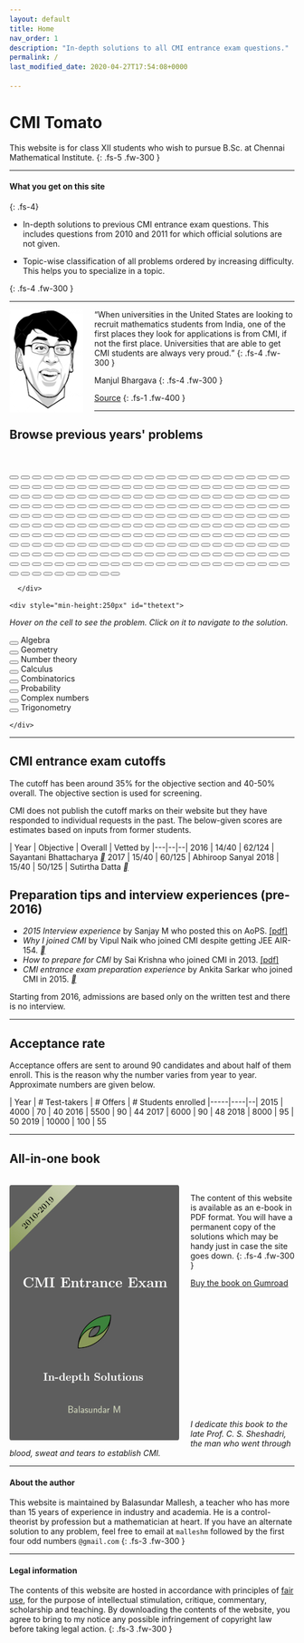 ```yaml
---
layout: default
title: Home
nav_order: 1
description: "In-depth solutions to all CMI entrance exam questions."
permalink: /
last_modified_date: 2020-04-27T17:54:08+0000

---
```



# CMI Tomato

This website is for class XII students who wish to pursue B.Sc. at Chennai Mathematical Institute.
{: .fs-5 .fw-300 }

---


#### What you get on this site
{: .fs-4}

- In-depth solutions to previous CMI entrance exam questions. This includes questions from 2010 and 2011 for which official solutions are not given.

- Topic-wise classification of all problems ordered by increasing difficulty. This helps you to specialize in a topic.

<!--
- Practice questions that are in a similar vein as the entrance exam questions.
-->
{: .fs-4 .fw-300 }


---
<img src="/assets/images/manjul_bhargava.png" style="float:left;margin-right:20px;width=50px"/>

<q>When universities in the United States are looking to recruit mathematics students
from India, one of the first places they look for applications is from CMI, if not the first place. Universities that are able to get CMI students are always very proud.</q>
{: .fs-4 .fw-300 }





Manjul Bhargava
{: .fs-4 .fw-300 }

[Source](https://www.youtube.com/watch?v=FsdZLme1fj0&t=2870s)
{: .fs-1 .fw-400  }

---


<!--
      <button class="button button2" onclick="location.href='/docs/algebra/solvability/#integers-in-a-function-range';" onmouseover = "display('A01_2010')"></button>
-->


## Browse previous years' problems

<br>

  <div class="palette">
      <div class="palette-keys">



<button class="button trigonometry" onclick="location.href='/docs/trigonometry/#an-easy-problem';" onmouseover = "display('A1_2010')"></button>
<button class="button algebra" onclick="location.href='/docs/algebra/polynomials/#parity-of-a-polynomial';" onmouseover = "display('A2_2010')"></button>
<button class="button calculus" onclick="location.href='/docs/calculus/limits/#vanilla-application-of-lhospital';" onmouseover = "display('A3_2010')"></button>
<button class="button combinatorics" onclick="location.href='/docs/combinatorics/#progression-of-squares';" onmouseover = "display('A4_2010')"></button>
<button class="button numbers" onclick="location.href='/docs/number_theory/modulo_arithmetic/#fermats-little-theorem';" onmouseover = "display('A5_2010')"></button>
<button class="button combinatorics" onclick="location.href='/docs/combinatorics/#easy-induction';" onmouseover = "display('A6_2010')"></button>
<button class="button algebra" onclick="location.href='/docs/algebra/solvability/#symmetric-log-reciprocals';" onmouseover = "display('A7_2010')"></button>
<button class="button combinatorics" onclick="location.href='/docs/combinatorics/#pigeon-hole-principle';" onmouseover = "display('A8_2010')"></button>
<button class="button algebra" onclick="location.href='/docs/algebra/polynomials/#repeated-roots';" onmouseover = "display('A9_2010')"></button>
<button class="button trigonometry" onclick="location.href='/docs/trigonometry/#trignometric-triangle-inequality';" onmouseover = "display('A10_2010')"></button>
<button class="button numbers" onclick="location.href='/docs/geometry/number_theory/irrationality/#rationality-preserving-operations';" onmouseover = "display('A11_2010')"></button>
<button class="button geometry" onclick="location.href='/docs/geometry/triangles/#rhombus-within-a-triangle';" onmouseover = "display('A12_2010')"></button>
<button class="button complex" onclick="location.href='/docs/complex_numbers/#power-of-a-complex-number';" onmouseover = "display('A13_2010')"></button>
<button class="button white"></button>
<button class="button numbers" onclick="location.href='/docs/number_theory/modulo_arithmetic/#pigeon-hole-principle';" onmouseover = "display('B1_2010')"></button>
<button class="button geometry" onclick="location.href='/docs/geometry/triangles/#midpoint-of-a-median';" onmouseover = "display('B2_2010')"></button>
<button class="button combinatorics" onclick="location.href='/docs/combinatorics/#just-count';" onmouseover = "display('B3_2010')"></button>
<button class="button geometry" onclick="location.href='/docs/geometry/triangles/#rational-triangle';" onmouseover = "display('B4_2010')"></button>
<button class="button calculus" onclick="location.href='/docs/calculus/integrals/#a-perplexing-integral';" onmouseover = "display('B5_2010')"></button>
<button class="button geometry" onclick="location.href='/docs/geometry/circles/#intersecting-circles';" onmouseover = "display('B6_2010')"></button>
<button class="button geometry" onclick="location.href='/docs/geometry/coordinate_system/#line-passing-through-an-ap';" onmouseover = "display('B7_2010')"></button>
<button class="button blank"></button>
<button class="button blank"></button>
<button class="button blank"></button>
<button class="button blank"></button>
<button class="button blank"></button>
<button class="button combinatorics" onclick="location.href='/docs/combinatorics/#letter-arrangement';" onmouseover = "display('A1_2011')"></button>
<button class="button geometry" onclick="location.href='/docs/geometry/triangles/#a-chord-within-a-rectangle';" onmouseover = "display('A2_2011')"></button>
<button class="button trigonometry" onclick="location.href='/docs/trigonometry/#intersection-of-a-line-and-periodic-function-ii';" onmouseover = "display('A3_2011')"></button>
<button class="button algebra" onclick="location.href='/docs/algebra/binomial/#am-gm-inequality';" onmouseover = "display('A4_2011')"></button>
<button class="button calculus" onclick="location.href='/docs/calculus/derivatives/#differentiable-piece-function';" onmouseover = "display('A5_2011')"></button>
<button class="button algebra" onclick="location.href='/docs/algebra/polynomials/#roots-of-a-quadratic';" onmouseover = "display('A6_2011')"></button>
<button class="button algebra" onclick="location.href='/docs/algebra/polynomials/#01-polynomial';" onmouseover = "display('A7_2011')"></button>
<button class="button blank"></button>
<button class="button blank"></button>
<button class="button blank"></button>
<button class="button blank"></button>
<button class="button blank"></button>
<button class="button blank"></button>
<button class="button white"></button>
<button class="button combinatorics" onclick="location.href='/docs/combinatorics/#handshake-party';" onmouseover = "display('B1_2011')"></button>
<button class="button algebra" onclick="location.href='/docs/algebra/binomial/#largest-coefficient';" onmouseover = "display('B2_2011')"></button>
<button class="button numbers" onclick="location.href='/docs/number_theory/prime_factorization/#six-consecutive-numbers';" onmouseover = "display('B3_2011')"></button>
<button class="button combinatorics" onclick="location.href='/docs/combinatorics/#serendipitous-sum';" onmouseover = "display('B4_2011')"></button>
<button class="button algebra" onclick="location.href='/docs/algebra/polynomials/#degree-constraint-on-the-polynomial';" onmouseover = "display('B5_2011')"></button>
<button class="button combinatorics" onclick="location.href='/docs/combinatorics/#impossible-solid';" onmouseover = "display('B6_2011')"></button>
<button class="button calculus" onclick="location.href='/docs/calculus/integrals/#volume-of-a-cave';" onmouseover = "display('B7_2011')"></button>
<button class="button algebra" onclick="location.href='/docs/algebra/polynomials/#only-one-real-root';" onmouseover = "display('B8_2011')"></button>
<button class="button calculus" onclick="location.href='/docs/calculus/derivatives/#rolles-theorem-ii';" onmouseover = "display('B9_2011')"></button>
<button class="button numbers" onclick="location.href='/docs/number_theory/prime_factorization/#two-variables-one-equation';" onmouseover = "display('B10_2011')"></button>
<button class="button calculus" onclick="location.href='/docs/calculus/limits/#surjective-if-and-only-if-injective';" onmouseover = "display('B11_2011')"></button>
<button class="button geometry" onclick="location.href='/docs/geometry/circles/#an-old-russian-problem';" onmouseover = "display('B12_2011')"></button>
<button class="button trigonometry" onclick="location.href='/docs/trigonometry/#intersection-of-a-line-and-periodic-function-i';" onmouseover = "display('A1_2012')"></button>
<button class="button calculus" onclick="location.href='/docs/calculus/derivatives/#rolles-theorem-i';" onmouseover = "display('A2_2012')"></button>
<button class="button numbers" onclick="location.href='/docs/geometry/number_theory/irrationality/#irrational-fraction';" onmouseover = "display('A3_2012')"></button>
<button class="button calculus" onclick="location.href='/docs/calculus/limits/#lhospital-again';" onmouseover = "display('A4_2012')"></button>
<button class="button probability" onclick="location.href='/docs/probability/#tinkus-chocolate';" onmouseover = "display('A5_2012')"></button>
<button class="button blank"></button>
<button class="button blank"></button>
<button class="button blank"></button>
<button class="button blank"></button>
<button class="button blank"></button>
<button class="button blank"></button>
<button class="button blank"></button>
<button class="button blank"></button>
<button class="button white"></button>
<button class="button algebra" onclick="location.href='/docs/algebra/polynomials/#find-a-rational-polynomial-with-a-given-a-root';" onmouseover = "display('B1_2012')"></button>
<button class="button geometry" onclick="location.href='/docs/geometry/triangles/#midpoints-of-a-quadrilateral';" onmouseover = "display('B2_2012')"></button>
<button class="button combinatorics" onclick="location.href='/docs/combinatorics/#intersection-family';" onmouseover = "display('B3_2012')"></button>
<button class="button calculus" onclick="location.href='/docs/calculus/integrals/#riemann-sum';" onmouseover = "display('B4_2012')"></button>
<button class="button complex" onclick="location.href='/docs/complex_numbers/#trigonometric-values-via-complex-numbers';" onmouseover = "display('B5_2012')"></button>
<button class="button geometry" onclick="location.href='/docs/geometry/triangles/#matching-pairs-of-points';" onmouseover = "display('B6_2012')"></button>
<button class="button numbers" onclick="location.href='/docs/number_theory/modulo_arithmetic/#pigeon-hole-on-pairs';" onmouseover = "display('B7_2012')"></button>
<button class="button algebra" onclick="location.href='/docs/algebra/polynomials/#polynomial-that-gives-only-prime-powers';" onmouseover = "display('B8_2012')"></button>
<button class="button combinatorics" onclick="location.href='/docs/combinatorics/#function-composition';" onmouseover = "display('B9_2012')"></button>
<button class="button blank"></button>
<button class="button blank"></button>
<button class="button blank"></button>
<button class="button calculus" onclick="location.href='/docs/calculus/derivatives/#one-to-one-i';" onmouseover = "display('A1_2013')"></button>
<button class="button calculus" onclick="location.href='/docs/calculus/derivatives/#continuity';" onmouseover = "display('A2_2013')"></button>
<button class="button geometry" onclick="location.href='/docs/geometry/circles/#circumcenter-and-orthocenter';" onmouseover = "display('A3_2013')"></button>
<button class="button algebra" onclick="location.href='/docs/algebra/polynomials/#sum-of-squares-polynomial';" onmouseover = "display('A4_2013')"></button>
<button class="button combinatorics" onclick="location.href='/docs/combinatorics/#seating-boys-and-girls';" onmouseover = "display('A5_2013')"></button>
<button class="button calculus" onclick="location.href='/docs/calculus/integrals/#vanilla-integrals';" onmouseover = "display('A6_2013')"></button>
<button class="button complex" onclick="location.href='/docs/complex_numbers/#complex-triangle';" onmouseover = "display('A7_2013')"></button>
<button class="button probability" onclick="location.href='/docs/probability/#sampling-a-quadratic';" onmouseover = "display('A8_2013')"></button>
<button class="button calculus" onclick="location.href='/docs/calculus/derivatives/#rolles-theorem-iii';" onmouseover = "display('A9_2013')"></button>
<button class="button calculus" onclick="location.href='/docs/calculus/derivatives/#asymptotes-of-a-function';" onmouseover = "display('A10_2013')"></button>
<button class="button blank"></button>
<button class="button blank"></button>
<button class="button blank"></button>
<button class="button white"></button>
<button class="button geometry" onclick="location.href='/docs/geometry/triangles/#isoceles-triangle';" onmouseover = "display('B1_2013')"></button>
<button class="button geometry" onclick="location.href='/docs/geometry/coordinate_system/#find-a-curve-given-the-tangent';" onmouseover = "display('B2_2013')"></button>
<button class="button numbers" onclick="location.href='/docs/number_theory/prime_factorization/#prime-factorization-and-perfect-squares-again';" onmouseover = "display('B3_2013')"></button>
<button class="button algebra" onclick="location.href='/docs/algebra/polynomials/#polynomials-that-exponentiate';" onmouseover = "display('B4_2013')"></button>
<button class="button calculus" onclick="location.href='/docs/calculus/derivatives/#span-of-the-a-function';" onmouseover = "display('B5_2013')"></button>
<button class="button combinatorics" onclick="location.href='/docs/combinatorics/#difference-equations-iii';" onmouseover = "display('B6_2013')"></button>
<button class="button blank"></button>
<button class="button blank"></button>
<button class="button blank"></button>
<button class="button blank"></button>
<button class="button blank"></button>
<button class="button blank"></button>
<button class="button numbers" onclick="location.href='/docs/geometry/number_theory/irrationality/#summations';" onmouseover = "display('A1_2014')"></button>
<button class="button calculus" onclick="location.href='/docs/calculus/integrals/#convergence-of-etextquadratic';" onmouseover = "display('A2_2014')"></button>
<button class="button calculus" onclick="location.href='/docs/calculus/derivatives/#differentiability-i';" onmouseover = "display('A3_2014')"></button>
<button class="button geometry" onclick="location.href='/docs/geometry/coordinate_system/#tangent-to-a-cubic';" onmouseover = "display('A4_2014')"></button>
<button class="button probability" onclick="location.href='/docs/probability/#vertex-in-a-polygon';" onmouseover = "display('A5_2014')"></button>
<button class="button numbers" onclick="location.href='/docs/number_theory/prime_factorization/#prime-factorization-and-divisibility';" onmouseover = "display('A6_2014')"></button>
<button class="button calculus" onclick="location.href='/docs/calculus/derivatives/#application-of-rolle's-theorem';" onmouseover = "display('A7_2014')"></button>
<button class="button algebra" onclick="location.href='/docs/algebra/polynomials/#find-the-remainders';" onmouseover = "display('A8_2014')"></button>
<button class="button complex" onclick="location.href='/docs/complex_numbers/#maximum-and-minimum-of-an-average';" onmouseover = "display('A9_2014')"></button>
<button class="button geometry" onclick="location.href='/docs/geometry/triangles/#triangle-construction';" onmouseover = "display('A10_2014')"></button>
<button class="button geometry" onclick="location.href='/docs/geometry/circles/#cyclic-polygon';" onmouseover = "display('A11_2014')"></button>
<button class="button calculus" onclick="location.href='/docs/calculus/derivatives/#longest-diagonal-in-a-box';" onmouseover = "display('A12_2014')"></button>
<button class="button blank"></button>
<button class="button white"></button>
<button class="button geometry" onclick="location.href='/docs/geometry/coordinate_system/#mix-a-sin-and-a-circle';" onmouseover = "display('B1_2014')"></button>
<button class="button numbers" onclick="location.href='/docs/geometry/number_theory/irrationality/#a-polynomial-integer';" onmouseover = "display('B2_2014')"></button>
<button class="button combinatorics" onclick="location.href='/docs/combinatorics/#count-the-number-of-functions';" onmouseover = "display('B3_2014')"></button>
<button class="button calculus" onclick="location.href='/docs/calculus/integrals/#differentiability-challenge';" onmouseover = "display('B4_2014')"></button>
<button class="button algebra" onclick="location.href='/docs/algebra/polynomials/#difference-equations';" onmouseover = "display('B5_2014')"></button>
<button class="button geometry" onclick="location.href='/docs/geometry/circles/#quadrilateral-with-circles';" onmouseover = "display('B6_2014')"></button>
<button class="button blank"></button>
<button class="button blank"></button>
<button class="button blank"></button>
<button class="button blank"></button>
<button class="button blank"></button>
<button class="button blank"></button>
<button class="button algebra" onclick="location.href='/docs/algebra/solvability/#charity';" onmouseover = "display('A1_2015')"></button>
<button class="button combinatorics" onclick="location.href='/docs/combinatorics/#ordered-binary-strings';" onmouseover = "display('A2_2015')"></button>
<button class="button numbers" onclick="location.href='/docs/number_theory/gcd/#magic-number';" onmouseover = "display('A3_2015')"></button>
<button class="button calculus" onclick="location.href='/docs/calculus/derivatives/#double-derivatives';" onmouseover = "display('A4_2015')"></button>
<button class="button algebra" onclick="location.href='/docs/algebra/polynomials/#polynomial-with-positive-coefficients';" onmouseover = "display('A5_2015')"></button>
<button class="button geometry" onclick="location.href='/docs/geometry/coordinate_system/#circles-with-pythagoras';" onmouseover = "display('A6_2015')"></button>
<button class="button algebra" onclick="location.href='/docs/algebra/binomial/#coefficient-ratio';" onmouseover = "display('A7_2015')"></button>
<button class="button combinatorics" onclick="location.href='/docs/combinatorics/#number-plates';" onmouseover = "display('A8_2015')"></button>
<button class="button trigonometry" onclick="location.href='/docs/trigonometry/#a-saw-tooth-function';" onmouseover = "display('A9_2015')"></button>
<button class="button complex" onclick="location.href='/docs/complex_numbers/#roots-of-unity-i';" onmouseover = "display('A10_2015')"></button>
<button class="button probability" onclick="location.href='/docs/probability/#conditional-probability';" onmouseover = "display('A11_2015')"></button>
<button class="button blank"></button>
<button class="button blank"></button>
<button class="button white"></button>
<button class="button calculus" onclick="location.href='/docs/calculus/limits/#polynomial-and-limits';" onmouseover = "display('B1_2015')"></button>
<button class="button algebra" onclick="location.href='/docs/algebra/binomial/#points-on-a-sphere';" onmouseover = "display('B2_2015')"></button>
<button class="button numbers" onclick="location.href='/docs/number_theory/prime_factorization/#when-is-a2-a-divisible-by-10000';" onmouseover = "display('B3_2015')"></button>
<button class="button calculus" onclick="location.href='/docs/calculus/integrals/#slowing-slope-changing-function';" onmouseover = "display('B4_2015')"></button>
<button class="button numbers" onclick="location.href='/docs/number_theory/gcd/#euclidean-algorithm';" onmouseover = "display('B5_2015')"></button>
<button class="button geometry" onclick="location.href='/docs/geometry/circles/#straight-edge-with-circle';" onmouseover = "display('B6_2015')"></button>
<button class="button blank"></button>
<button class="button blank"></button>
<button class="button blank"></button>
<button class="button blank"></button>
<button class="button blank"></button>
<button class="button blank"></button>
<button class="button combinatorics" onclick="location.href='/docs/combinatorics/#logical-puzzle';" onmouseover = "display('A1_2016')"></button>
<button class="button algebra" onclick="location.href='/docs/algebra/solvability/#gdp-vs-per-capita-gdp';" onmouseover = "display('A2_2016')"></button>
<button class="button numbers" onclick="location.href='/docs/number_theory/gcd/#totient-function';" onmouseover = "display('A3_2016')"></button>
<button class="button combinatorics" onclick="location.href='/docs/combinatorics/#count-the-steps';" onmouseover = "display('A4_2016')"></button>
<button class="button trigonometry" onclick="location.href='/docs/trigonometry/#use-of-telescoping';" onmouseover = "display('A5_2016')"></button>
<button class="button calculus" onclick="location.href='/docs/calculus/derivatives/#irrationality-and-continuity';" onmouseover = "display('A6_2016')"></button>
<button class="button numbers" onclick="location.href='/docs/number_theory/gcd/#gcd-application';" onmouseover = "display('A7_2016')"></button>
<button class="button algebra" onclick="location.href='/docs/algebra/polynomials/#integer-valued-polynomials';" onmouseover = "display('A8_2016')"></button>
<button class="button calculus" onclick="location.href='/docs/calculus/derivatives/#continuity-on-tangents-and-secants';" onmouseover = "display('A9_2016')"></button>
<button class="button geometry" onclick="location.href='/docs/geometry/triangles/#triangle-with-segments';" onmouseover = "display('A10_2016')"></button>
<button class="button blank"></button>
<button class="button blank"></button>
<button class="button blank"></button>
<button class="button white"></button>
<button class="button probability" onclick="location.href='/docs/probability/#test-preparation';" onmouseover = "display('B1_2016')"></button>
<button class="button geometry" onclick="location.href='/docs/geometry/coordinate_system/#circle-touching-a-parabola';" onmouseover = "display('B2_2016')"></button>
<button class="button calculus" onclick="location.href='/docs/calculus/integrals/#definite-integral';" onmouseover = "display('B3_2016')"></button>
<button class="button combinatorics" onclick="location.href='/docs/combinatorics/#pairwise-sums-of-a-set';" onmouseover = "display('B4_2016')"></button>
<button class="button algebra" onclick="location.href='/docs/algebra/polynomials/#given-the-remainders-find-the-polynomials';" onmouseover = "display('B5_2016')"></button>
<button class="button numbers" onclick="location.href='/docs/number_theory/prime_factorization/#primes-in-an-algebraic-equation-';" onmouseover = "display('B6_2016')"></button>
<button class="button blank"></button>
<button class="button blank"></button>
<button class="button blank"></button>
<button class="button blank"></button>
<button class="button blank"></button>
<button class="button blank"></button>
<button class="button geometry" onclick="location.href='/docs/geometry/circles/#circle-inside-a-triangle-inside-a-circle';" onmouseover = "display('A1_2017')"></button>
<button class="button combinatorics" onclick="location.href='/docs/combinatorics/#distribute-oranges-in-boxes';" onmouseover = "display('A2_2017')"></button>
<button class="button calculus" onclick="location.href='/docs/calculus/integrals/#sweep-volume';" onmouseover = "display('A3_2017')"></button>
<button class="button numbers" onclick="location.href='/docs/number_theory/gcd/#sample-a-divisor';" onmouseover = "display('A4_2017')"></button>
<button class="button algebra" onclick="location.href='/docs/algebra/polynomials/#roots-of-a-quartic-polynomial';" onmouseover = "display('A5_2017')"></button>
<button class="button calculus" onclick="location.href='/docs/calculus/derivatives/#inflection-point';" onmouseover = "display('A6_2017')"></button>
<button class="button calculus" onclick="location.href='/docs/calculus/integrals/#absolute-integrals';" onmouseover = "display('A7_2017')"></button>
<button class="button algebra" onclick="location.href='/docs/algebra/solvability/#solutions-to-simultaneous-equations';" onmouseover = "display('A8_2017')"></button>
<button class="button calculus" onclick="location.href='/docs/calculus/limits/#smallest-prime-factor-function';" onmouseover = "display('A9_2017')"></button>
<button class="button calculus" onclick="location.href='/docs/calculus/limits/#continuity-of-two-functions';" onmouseover = "display('A10_2017')"></button>
<button class="button blank"></button>
<button class="button blank"></button>
<button class="button blank"></button>
<button class="button white"></button>
<button class="button trigonometry" onclick="location.href='/docs/trigonometry/#roots-of-unity-to-rescue';" onmouseover = "display('B1_2017')"></button>
<button class="button geometry" onclick="location.href='/docs/geometry/coordinate_system/#intersecting-planes';" onmouseover = "display('B2_2017')"></button>
<button class="button calculus" onclick="location.href='/docs/calculus/derivatives/#strange-question';" onmouseover = "display('B3_2017')"></button>
<button class="button numbers" onclick="location.href='/docs/number_theory/modulo_arithmetic/#perfect-square-in-a-sequence';" onmouseover = "display('B4_2017')"></button>
<button class="button combinatorics" onclick="location.href='/docs/combinatorics/#coloring-integers';" onmouseover = "display('B5_2017')"></button>
<button class="button geometry" onclick="location.href='/docs/geometry/triangles/#square-inside-a-hexagon';" onmouseover = "display('B6_2017')"></button>
<button class="button blank"></button>
<button class="button blank"></button>
<button class="button blank"></button>
<button class="button blank"></button>
<button class="button blank"></button>
<button class="button blank"></button>
<button class="button geometry" onclick="location.href='/docs/geometry/circles/#progression-of-circles';" onmouseover = "display('A1_2018')"></button>
<button class="button algebra" onclick="location.href='/docs/algebra/solvability/#integers-in-a-function-range';" onmouseover = "display('A2_2018')"></button>
<button class="button algebra" onclick="location.href='/docs/algebra/solvability/#solving-a-cubic-root-equation';" onmouseover = "display('A3_2018')"></button>
<button class="button calculus" onclick="location.href='/docs/calculus/integrals/#a-routine-substitution';" onmouseover = "display('A4_2018')"></button>
<button class="button numbers" onclick="location.href='/docs/number_theory/modulo_arithmetic/#difference-of-squares';" onmouseover = "display('A5_2018')"></button>
<button class="button complex" onclick="location.href='/docs/complex_numbers/#counting-roots-in-a-quadrant';" onmouseover = "display('A6_2018')"></button>
<button class="button algebra" onclick="location.href='/docs/algebra/polynomials/#find-the-possible-coefficients-given-the-roots';" onmouseover = "display('A7_2018')"></button>
<button class="button geometry" onclick="location.href='/docs/geometry/triangles/#non-congruent-triangles-with-fixed-perimeter';" onmouseover = "display('A8_2018')"></button>
<button class="button algebra" onclick="location.href='/docs/algebra/polynomials/#recursive-polynomial';" onmouseover = "display('A9_2018')"></button>
<button class="button trigonometry" onclick="location.href='/docs/trigonometry/#repeated-saw-tooth';" onmouseover = "display('A10_2018')"></button>
<button class="button blank"></button>
<button class="button blank"></button>
<button class="button blank"></button>
<button class="button white"></button>
<button class="button combinatorics" onclick="location.href='/docs/combinatorics/#smart-induction';" onmouseover = "display('B1_2018')"></button>
<button class="button algebra" onclick="location.href='/docs/algebra/solvability/#solve-pxqx--1';" onmouseover = "display('B2_2018')"></button>
<button class="button combinatorics" onclick="location.href='/docs/combinatorics/#function-on-integers';" onmouseover = "display('B3_2018')"></button>
<button class="button geometry" onclick="location.href='/docs/geometry/triangles/#segments-inside-a-triangle';" onmouseover = "display('B4_2018')"></button>
<button class="button combinatorics" onclick="location.href='/docs/combinatorics/#combinations-with-gaps';" onmouseover = "display('B5_2018')"></button>
<button class="button numbers" onclick="location.href='/docs/number_theory/gcd/#carrom-board-math';" onmouseover = "display('B6_2018')"></button>
<button class="button blank"></button>
<button class="button blank"></button>
<button class="button blank"></button>
<button class="button blank"></button>
<button class="button blank"></button>
<button class="button blank"></button>
<button class="button numbers" onclick="location.href='/docs/number_theory/prime_factorization/#number-of-divisors';" onmouseover = "display('A1_2019')"></button>
<button class="button calculus" onclick="location.href='/docs/calculus/derivatives/#a-simple-substitution';" onmouseover = "display('A2_2019')"></button>
<button class="button calculus" onclick="location.href='/docs/calculus/derivatives/#maximize-area-of-a-rectangle';" onmouseover = "display('A3_2019')"></button>
<button class="button combinatorics" onclick="location.href='/docs/combinatorics/#sum-of-a-finite-series';" onmouseover = "display('A4_2019')"></button>
<button class="button probability" onclick="location.href='/docs/probability/#squares-on-a-chessboard';" onmouseover = "display('A5_2019')"></button>
<button class="button numbers" onclick="location.href='/docs/number_theory/modulo_arithmetic/#is-a-square';" onmouseover = "display('A6_2019')"></button>
<button class="button combinatorics" onclick="location.href='/docs/combinatorics/#broken-calculator';" onmouseover = "display('A7_2019')"></button>
<button class="button combinatorics" onclick="location.href='/docs/combinatorics/#first-ascent';" onmouseover = "display('A8_2019')"></button>
<button class="button calculus" onclick="location.href='/docs/calculus/limits/#limit-of-a-log-of-an-exponent';" onmouseover = "display('A9_2019')"></button>
<button class="button calculus" onclick="location.href='/docs/calculus/integrals/#continuity-based-on-integral-conditions';" onmouseover = "display('A10_2019')"></button>
<button class="button blank"></button>
<button class="button blank"></button>
<button class="button blank"></button>
<button class="button white"></button>
<button class="button combinatorics" onclick="location.href='/docs/combinatorics/#count-the-number-of-functions-ii';" onmouseover = "display('B1_2019')"></button>
<button class="button complex" onclick="location.href='/docs/complex_numbers/#counting-the-roots-outside-a-disk';" onmouseover = "display('B2_2019')"></button>
<button class="button calculus" onclick="location.href='/docs/calculus/integrals/#routine-definite-integral-in-disguise';" onmouseover = "display('B3_2019')"></button>
<button class="button geometry" onclick="location.href='/docs/geometry/circles/#interior-point-in-a-parallelogram';" onmouseover = "display('B4_2019')"></button>
<button class="button trigonometry" onclick="location.href='/docs/trigonometry/#geometric-interpretation-of-algebraic-expressions';" onmouseover = "display('B5_2019')"></button>
<button class="button calculus" onclick="location.href='/docs/calculus/integrals/#leibniz-rule';" onmouseover = "display('B6_2019')"></button>
<button class="button blank"></button>
<button class="button blank"></button>
<button class="button blank"></button>
<button class="button blank"></button>
<button class="button blank"></button>
<button class="button blank"></button>


      </div>
  </div>

<p>


    <div style="min-height:250px" id="thetext">

<i>Hover on the cell to see the problem. Click on it to navigate to the solution.</i><br>

<button class="button algebra"></button> Algebra <br>
<button class="button geometry"></button> Geometry <br>
<button class="button numbers"></button> Number theory <br>
<button class="button calculus"></button> Calculus<br>
<button class="button combinatorics"></button> Combinatorics <br>
<button class="button probability"></button> Probability <br>
<button class="button complex"></button> Complex numbers <br>
<button class="button trigonometry"></button> Trigonometry<br>

    </div>
</p>


---


## CMI entrance exam cutoffs

The cutoff has been around 35% for the objective section and 40-50% overall. The objective section is used for screening.<br>

CMI does not publish the cutoff marks on their website but they have responded to individual requests in the past. The below-given scores are estimates based on inputs from former students.
<br>

<!--
[Subhayan Saha](https://www.quora.com/profile/Subhayan-Saha)
-->

| Year | Objective | Overall | Vetted by
|---|--|--|
2016 | 14/40 | 62/124 | Sayantani Bhattacharya [<i style="font-size:14px" class="fa">&#xf08e;</i>](https://www.quora.com/Why-there-is-no-interview-for-cmi-bsc-this-year)
2017 | 15/40 | 60/125 | Abhiroop Sanyal
2018 | 15/40 | 50/125 | Sutirtha Datta [<i style="font-size:14px" class="fa">&#xf08e;</i>](https://www.quora.com/If-the-CMI-selection-is-not-on-marks-then-what-do-they-look-for-from-the-answer-script)




## Preparation tips and interview experiences (pre-2016)


<!--
http://services.artofproblemsolving.com/download.php?id=YXR0YWNobWVudHMvMS8yLzgwZWIwOGVmNzE5YjU1ZjRkMjE5MzI4NTgwMDRmNjZmNTVmYzdlLnBkZg==&rn=TXkgaW50ZXJ2aWV3IGV4cGVyaWVuY2UucGRm
-->

- _2015 Interview experience_ by Sanjay M who posted this on AoPS. [[pdf]](/assets/images/sanjay_interview.pdf)
- _Why I joined CMI_  by Vipul Naik who joined CMI despite getting JEE AIR-154. [<i style="font-size:14px" class="fa">&#xf08e;</i>](https://vipulnaik.com/undergraduate-institution-selection/)
- _How to prepare for CMI_ by Sai Krishna who joined CMI in 2013. [[pdf]](https://www.cmi.ac.in/~saikrishnac/files/how-to-prepare-for-cmi.pdf)
- _CMI entrance exam preparation experience_  by Ankita Sarkar who joined CMI in 2015. [<i style="font-size:14px" class="fa">&#xf08e;</i>](https://www.quora.com/How-did-Ankita-Sarkar-prepare-for-CMI-Entrance-exam-What-books-did-she-use)


Starting from 2016, admissions are based only on the written test and there is no interview.

---

## Acceptance rate

Acceptance offers are sent to around 90 candidates and about half of them enroll. This is the reason why the number varies from year to year. Approximate numbers are given below.

| Year | # Test-takers | # Offers | # Students enrolled
|-----|----|--|
2015 | 4000 | 70 | 40
2016 | 5500 | 90 | 44
2017 | 6000 | 90 | 48
2018 | 8000 | 95 | 50
2019 | 10000 | 100 | 55

---


## All-in-one book
<br>

<img src="/assets/images/cmi_tomato_cover.jpg" style="float:left;margin-right:20px;margin-top:0px;border-radius:1%"/>

The content of this website is available as an e-book in PDF format. You will have a permanent copy of the solutions which may be handy just in case the site
goes down.
{: .fs-4 .fw-300 }


<a href="https://gum.co/kBekW">Buy the book on Gumroad</a>


<br><br>
<br><br>
<br><br>
<br><br>
<br><br>
<br><br>

_I dedicate this book to the late Prof. C. S. Sheshadri, the man who went through blood, sweat and tears to establish CMI._

<!--
https://promys-india.org/resources/reading-list/
-->

---


#### About the author

This website is maintained by  Balasundar Mallesh, a teacher who has more than 15 years of experience in industry and academia.
He is a control-theorist by profession but a mathematician at heart.  If you have
an alternate solution to any problem, feel free to email at <code>malleshm</code> followed by the first four odd numbers <code>@gmail.com</code>
{: .fs-3 .fw-300 }

---

#### Legal information

The contents of this website are hosted in accordance with principles of [fair use](https://www.copyright.gov/fls/fl102.html), for the purpose of intellectual stimulation, critique, commentary, scholarship and teaching.
By downloading the contents of the website, you agree to bring to my notice any possible infringement of copyright law before taking legal action.
{: .fs-3 .fw-300 }

<!--
M. Balasundar is a participant in the Amazon Associates Program, an affiliate advertising program designed to provide a means for sites to earn advertising fees by advertising and linking to amazon.in.
{: .fs-3 .fw-300 }
-->




